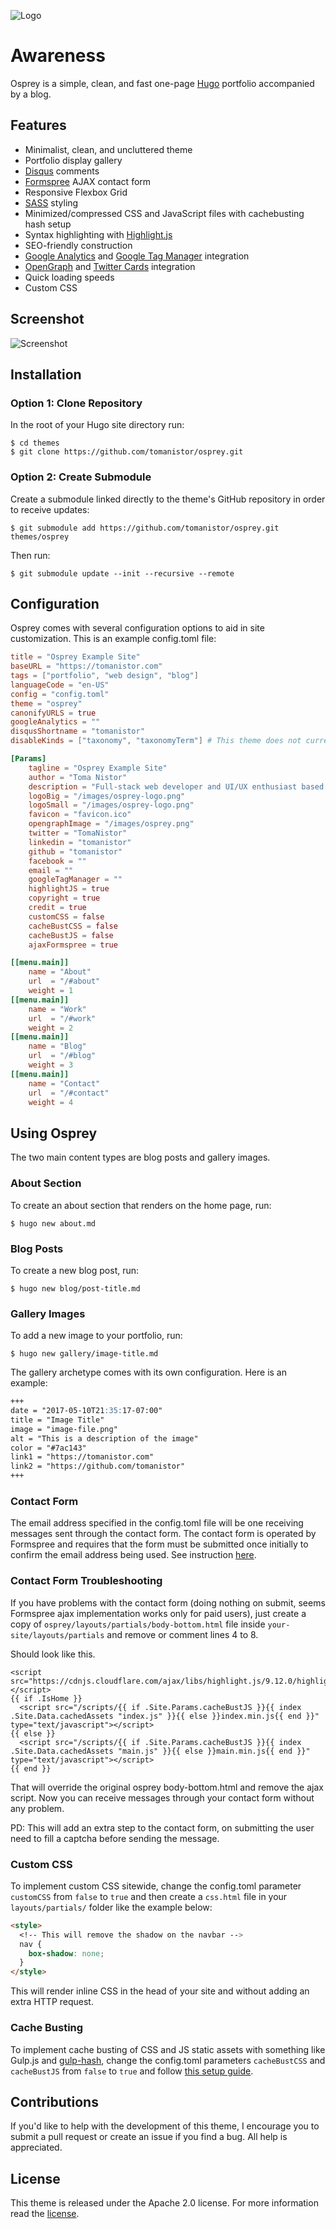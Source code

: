![Logo](https://github.com/tomanistor/osprey/blob/master/images/osprey-logo.png)

# Awareness
Osprey is a simple, clean, and fast one-page [Hugo](https://gohugo.io/) portfolio accompanied by a blog.

## Features
* Minimalist, clean, and uncluttered theme
* Portfolio display gallery
* [Disqus](https://disqus.com) comments
* [Formspree](https://formspree.io) AJAX contact form
* Responsive Flexbox Grid
* [SASS](http://sass-lang.com/) styling
* Minimized/compressed CSS and JavaScript files with cachebusting hash setup
* Syntax highlighting with [Highlight.js](https://highlightjs.org/)
* SEO-friendly construction
* [Google Analytics](https://analytics.google.com) and [Google Tag Manager](https://tagmanager.google.com) integration
* [OpenGraph](http://ogp.me/) and [Twitter Cards](https://dev.twitter.com/cards/overview) integration
* Quick loading speeds
* Custom CSS

## Screenshot
![Screenshot](https://github.com/tomanistor/osprey/blob/master/images/tn.png)

## Installation

### Option 1: Clone Repository
In the root of your Hugo site directory run:

```console
$ cd themes
$ git clone https://github.com/tomanistor/osprey.git
```

### Option 2: Create Submodule
Create a submodule linked directly to the theme's GitHub repository in order to receive updates:

```console
$ git submodule add https://github.com/tomanistor/osprey.git themes/osprey
```

Then run:

```console
$ git submodule update --init --recursive --remote
```

## Configuration
Osprey comes with several configuration options to aid in site customization. This is an example config.toml file:

```toml
title = "Osprey Example Site"
baseURL = "https://tomanistor.com"
tags = ["portfolio", "web design", "blog"]
languageCode = "en-US"
config = "config.toml"
theme = "osprey"
canonifyURLS = true
googleAnalytics = ""
disqusShortname = "tomanistor"
disableKinds = ["taxonomy", "taxonomyTerm"] # This theme does not currently use "tag" and "category" taxonomies

[Params]
    tagline = "Osprey Example Site"
    author = "Toma Nistor"
    description = "Full-stack web developer and UI/UX enthusiast based in San Diego, CA."
    logoBig = "/images/osprey-logo.png"
    logoSmall = "/images/osprey-logo.png"
    favicon = "favicon.ico"
    opengraphImage = "/images/osprey.png"
    twitter = "TomaNistor"
    linkedin = "tomanistor"
    github = "tomanistor"
    facebook = ""
    email = ""
    googleTagManager = ""
    highlightJS = true
    copyright = true
    credit = true
    customCSS = false
    cacheBustCSS = false
    cacheBustJS = false
    ajaxFormspree = true

[[menu.main]]
    name = "About"
    url  = "/#about"
    weight = 1
[[menu.main]]
    name = "Work"
    url  = "/#work"
    weight = 2
[[menu.main]]
    name = "Blog"
    url  = "/#blog"
    weight = 3
[[menu.main]]
    name = "Contact"
    url  = "/#contact"
    weight = 4
```

## Using Osprey
The two main content types are blog posts and gallery images.

### About Section
To create an about section that renders on the home page, run:

```console
$ hugo new about.md
```

### Blog Posts
To create a new blog post, run:

```console
$ hugo new blog/post-title.md
```

### Gallery Images
To add a new image to your portfolio, run:

```console
$ hugo new gallery/image-title.md
```

The gallery archetype comes with its own configuration. Here is an example:

```md
+++
date = "2017-05-10T21:35:17-07:00"
title = "Image Title"
image = "image-file.png"
alt = "This is a description of the image"
color = "#7ac143"
link1 = "https://tomanistor.com"
link2 = "https://github.com/tomanistor"
+++
```

### Contact Form
The email address specified in the config.toml file will be one receiving messages sent through the contact form. The contact form is operated by Formspree and requires that the form must be submitted once initially to confirm the email address being used. See instruction [here](https://formspree.io/).

### Contact Form Troubleshooting
If you have problems with the contact form (doing nothing on submit, seems Formspree ajax implementation works only for paid users), just create a copy of `osprey/layouts/partials/body-bottom.html` file inside `your-site/layouts/partials` and remove or comment lines 4 to 8. 

Should look like this.
```
<script src="https://cdnjs.cloudflare.com/ajax/libs/highlight.js/9.12.0/highlight.min.js"></script>
{{ if .IsHome }}
  <script src="/scripts/{{ if .Site.Params.cacheBustJS }}{{ index .Site.Data.cachedAssets "index.js" }}{{ else }}index.min.js{{ end }}" type="text/javascript"></script>
{{ else }}
  <script src="/scripts/{{ if .Site.Params.cacheBustJS }}{{ index .Site.Data.cachedAssets "main.js" }}{{ else }}main.min.js{{ end }}" type="text/javascript"></script>
{{ end }}
```
That will override the original osprey body-bottom.html and remove the ajax script. Now you can receive messages through your contact form without any problem.

PD: This will add an extra step to the contact form, on submitting the user need to fill a captcha before sending the message.

### Custom CSS
To implement custom CSS sitewide, change the config.toml parameter `customCSS` from `false` to `true` and then create a `css.html` file in your `layouts/partials/` folder like the example below:

```html
<style>
  <!-- This will remove the shadow on the navbar -->
  nav {
    box-shadow: none;
  }
</style>
```

This will render inline CSS in the head of your site and without adding an extra HTTP request.

### Cache Busting
To implement cache busting of CSS and JS static assets with something like Gulp.js and [gulp-hash](https://www.npmjs.com/package/gulp-hash), change the config.toml parameters `cacheBustCSS` and `cacheBustJS` from `false` to `true` and follow [this setup guide](http://danbahrami.io/articles/building-a-production-website-with-hugo-and-gulp-js/#building-a-gulp-pipeline:c9938300a3bdba2018b469c2485ca2b6).

## Contributions
If you'd like to help with the development of this theme, I encourage you to submit a pull request or create an issue if you find a bug. All help is appreciated.

## License
This theme is released under the Apache 2.0 license. For more information read the [license](https://github.com/tomanistor/osprey/blob/master/LICENSE).
